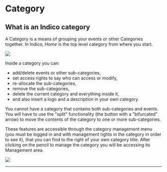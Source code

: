 # Category

## What is an Indico category

A Category is a means of grouping your events or other Categories together. In Indico, *Home* is the top level category from where you start.

![](../assets/home_with_categories.png)

Inside a category you can:

-   add/delete events or other sub-categories,
-   set access rights to say who can access or modify,
-   re-allocate the sub-categories,
-   remove the sub-categories,
-   delete the current category and everything inside it,
-   and also insert a logo and a description in your own category.

You cannot have a category that contains both sub-categories and events. You will have to use the "split" functionality (the button with a "bifurcated" arrow) to move the contents of the category to one or more sub-categories.

These features are accessible through the category management menu (you must be logged in and with management rights in the category in order to see it), that you can find to the right of your own category title. After clicking on the pencil to manage the category you will be accessing its Management area.

![](../assets/category_edit_button.png)


------------------------------------------------------------------------
